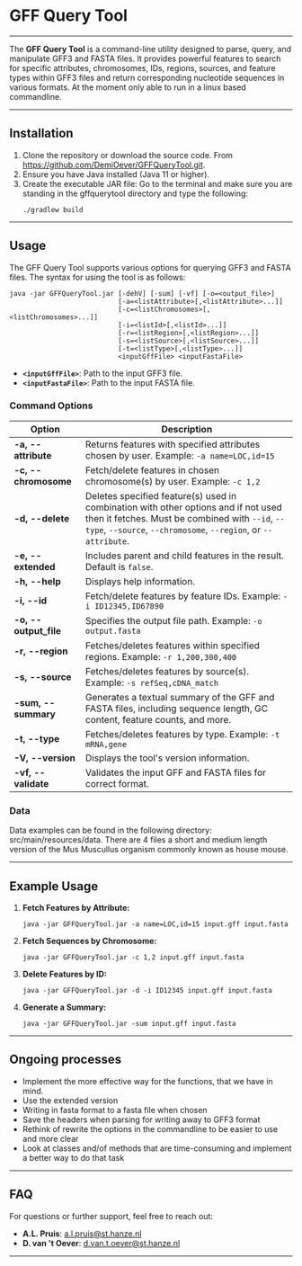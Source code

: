 # GFF Query Tool

---

The **GFF Query Tool** is a command-line utility designed to parse, query, and manipulate GFF3 and FASTA files. It provides powerful features to search for specific attributes, chromosomes, IDs, regions, sources, and feature types within GFF3 files and return corresponding nucleotide sequences in various formats.
At the moment only able to run in a linux based commandline.  

---

## Installation

1. Clone the repository or download the source code. From https://github.com/DemiOever/GFFQueryTool.git.
2. Ensure you have Java installed (Java 11 or higher).
3. Create the executable JAR file:
   Go to the terminal and make sure you are standing in the gffquerytool directory and type the following:
   ```
   ./gradlew build
   ```
   

---

## Usage

The GFF Query Tool supports various options for querying GFF3 and FASTA files. The syntax for using the tool is as follows:

```
java -jar GFFQueryTool.jar [-dehV] [-sum] [-vf] [-o=<output_file>] 
                           [-a=<listAttribute>[,<listAttribute>...]] 
                           [-c=<listChromosomes>[,<listChromosomes>...]] 
                           [-i=<listId>[,<listId>...]] 
                           [-r=<listRegion>[,<listRegion>...]] 
                           [-s=<listSource>[,<listSource>...]] 
                           [-t=<listType>[,<listType>...]] 
                           <inputGffFile> <inputFastaFile>
```

- **`<inputGffFile>`**: Path to the input GFF3 file.
- **`<inputFastaFile>`**: Path to the input FASTA file.

### Command Options

| Option | Description                                                                                                                                                                                            |
|--------|--------------------------------------------------------------------------------------------------------------------------------------------------------------------------------------------------------|
| **-a, --attribute** | Returns features with specified attributes chosen by user. Example: `-a name=LOC,id=15`                                                                                                                |
| **-c, --chromosome** | Fetch/delete features in chosen chromosome(s) by user. Example: `-c 1,2`                                                                                                                               |
| **-d, --delete** | Deletes specified feature(s) used in combination with other options and if not used then it fetches. Must be combined with `--id`, `--type`, `--source`, `--chromosome`, `--region`, or `--attribute`. |
| **-e, --extended** | Includes parent and child features in the result. Default is `false`.                                                                                                                                  |
| **-h, --help** | Displays help information.                                                                                                                                                                             |
| **-i, --id** | Fetch/delete features by feature IDs. Example: `-i ID12345,ID67890`                                                                                                                                    |
| **-o, --output_file** | Specifies the output file path. Example: `-o output.fasta`                                                                                                                                             |
| **-r, --region** | Fetches/deletes features within specified regions. Example: `-r 1,200,300,400`                                                                                                                         |
| **-s, --source** | Fetches/deletes features by source(s). Example: `-s refSeq,cDNA_match`                                                                                                                                 |
| **-sum, --summary** | Generates a textual summary of the GFF and FASTA files, including sequence length, GC content, feature counts, and more.                                                                               |
| **-t, --type** | Fetches/deletes features by type. Example: `-t mRNA,gene`                                                                                                                                                      |
| **-V, --version** | Displays the tool's version information.                                                                                                                                                               |
| **-vf, --validate** | Validates the input GFF and FASTA files for correct format.                                                                                                                                            |


### Data
Data examples can be found in the following directory: src/main/resources/data. There are 4 files a short and medium length
version of the Mus Muscullus organism commonly known as house mouse.

---

## Example Usage

1. **Fetch Features by Attribute:**
   ```
   java -jar GFFQueryTool.jar -a name=LOC,id=15 input.gff input.fasta
   ```

2. **Fetch Sequences by Chromosome:**
   ```
   java -jar GFFQueryTool.jar -c 1,2 input.gff input.fasta
   ```

3. **Delete Features by ID:**
   ```
   java -jar GFFQueryTool.jar -d -i ID12345 input.gff input.fasta
   ```

4. **Generate a Summary:**
   ```
   java -jar GFFQueryTool.jar -sum input.gff input.fasta
   ```

---

## Ongoing processes
* Implement the more effective way for the functions, that we have in mind.
* Use the extended version
* Writing in fasta format to a fasta file when chosen
* Save the headers when parsing for writing away to GFF3 format
* Rethink of rewrite the options in the commandline to be easier to use and more clear
* Look at classes and/of methods that are time-consuming and implement a better way to do that task 

---

## FAQ

For questions or further support, feel free to reach out:

- **A.L. Pruis**: a.l.pruis@st.hanze.nl
- **D. van 't Oever**: d.van.t.oever@st.hanze.nl

---